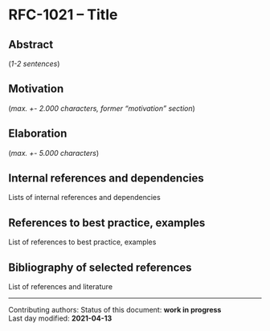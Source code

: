 # RFC-1021 – Title

## Abstract

(*1-2 sentences*)
    
## Motivation

(*max. +- 2.000 characters, former “motivation” section*) 
    
## Elaboration

(*max. +- 5.000 characters*)
    
## Internal references and dependencies

Lists of internal references and dependencies 
    
## References to best practice, examples  

List of references to best practice, examples 
	
## Bibliography of selected references

List of references and literature

________

Contributing authors: 
Status of this document: **work in progress**  
Last day modified: **2021-04-13**